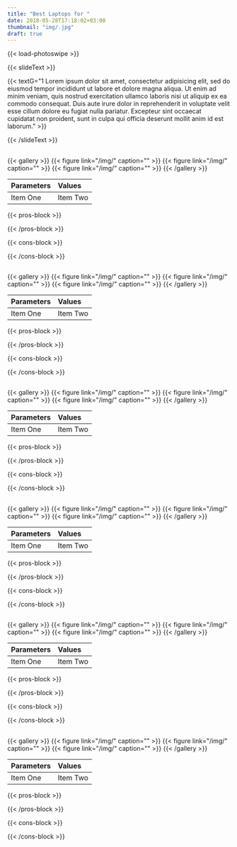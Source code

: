 ```yaml
---
title: "Best Laptops for "
date: 2018-05-28T17:18:02+03:00
thumbnail: "img/.jpg"
draft: true
---
```


{{< load-photoswipe >}}


{{< slideText >}}

{{< textG="1 Lorem ipsum dolor sit amet, consectetur adipisicing elit, sed do eiusmod tempor incididunt ut labore et dolore magna aliqua. Ut enim ad minim veniam, quis nostrud exercitation ullamco laboris nisi ut aliquip ex ea commodo consequat. Duis aute irure dolor in reprehenderit in voluptate velit esse cillum dolore eu fugiat nulla pariatur. Excepteur sint occaecat cupidatat non proident, sunt in culpa qui officia deserunt mollit anim id est laborum." >}}

{{< /slideText >}}


##

{{< gallery >}}
{{< figure link="/img/" caption="" >}}
{{< figure link="/img/" caption="" >}}
{{< figure link="/img/" caption="" >}}
{{< /gallery >}}


| Parameters     | Values     |
| :------------- | :------------- |
| Item One       | Item Two       |

{{< pros-block >}}

{{< /pros-block >}}

{{< cons-block >}}

{{< /cons-block >}}

##

{{< gallery >}}
{{< figure link="/img/" caption="" >}}
{{< figure link="/img/" caption="" >}}
{{< figure link="/img/" caption="" >}}
{{< /gallery >}}


| Parameters     | Values     |
| :------------- | :------------- |
| Item One       | Item Two       |

{{< pros-block >}}

{{< /pros-block >}}

{{< cons-block >}}

{{< /cons-block >}}

##

{{< gallery >}}
{{< figure link="/img/" caption="" >}}
{{< figure link="/img/" caption="" >}}
{{< figure link="/img/" caption="" >}}
{{< /gallery >}}


| Parameters     | Values     |
| :------------- | :------------- |
| Item One       | Item Two       |

{{< pros-block >}}

{{< /pros-block >}}

{{< cons-block >}}

{{< /cons-block >}}

##

{{< gallery >}}
{{< figure link="/img/" caption="" >}}
{{< figure link="/img/" caption="" >}}
{{< figure link="/img/" caption="" >}}
{{< /gallery >}}


| Parameters     | Values     |
| :------------- | :------------- |
| Item One       | Item Two       |

{{< pros-block >}}

{{< /pros-block >}}

{{< cons-block >}}

{{< /cons-block >}}

##

{{< gallery >}}
{{< figure link="/img/" caption="" >}}
{{< figure link="/img/" caption="" >}}
{{< figure link="/img/" caption="" >}}
{{< /gallery >}}


| Parameters     | Values     |
| :------------- | :------------- |
| Item One       | Item Two       |

{{< pros-block >}}

{{< /pros-block >}}

{{< cons-block >}}

{{< /cons-block >}}

##

{{< gallery >}}
{{< figure link="/img/" caption="" >}}
{{< figure link="/img/" caption="" >}}
{{< figure link="/img/" caption="" >}}
{{< /gallery >}}


| Parameters     | Values     |
| :------------- | :------------- |
| Item One       | Item Two       |

{{< pros-block >}}

{{< /pros-block >}}

{{< cons-block >}}

{{< /cons-block >}}
